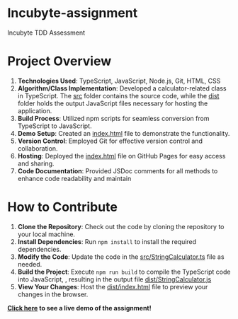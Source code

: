 # Incubyte-assignment
Incubyte TDD Assessment

# Project Overview

1. **Technologies Used**: TypeScript, JavaScript, Node.js, Git, HTML, CSS
2. **Algorithm/Class Implementation**: Developed a calculator-related class in TypeScript. The [src](src) folder contains the source code, while the [dist](dist) folder holds the output JavaScript files necessary for hosting the application.
3. **Build Process**: Utilized npm scripts for seamless conversion from TypeScript to JavaScript.
4. **Demo Setup**: Created an [index.html](dist/index.html) file to demonstrate the functionality.
5. **Version Control**: Employed Git for effective version control and collaboration.
6. **Hosting**: Deployed the [index.html](dist/index.html) file on GitHub Pages for easy access and sharing.
7. **Code Documentation**: Provided JSDoc comments for all methods to enhance code readability and maintain
 
# How to Contribute

1. **Clone the Repository**: Check out the code by cloning the repository to your local machine.
2. **Install Dependencies**: Run `npm install` to install the required dependencies.
3. **Modify the Code**: Update the code in the [src/StringCalculator.ts](src/StringCalculator.ts) file as needed.
4. **Build the Project**: Execute `npm run build` to compile the TypeScript code into JavaScript, , resulting in the output file [dist/StringCalculator.js](dist/StringCalculator.js)
5. **View Your Changes**: Host the [dist/index.html](dist/index.html) file to preview your changes in the browser.


**[Click here](https://github.com/thePrakashVed/Incubyte-assignment.git ) to see a live demo of the assignment!**